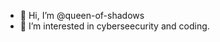 - 👋 Hi, I’m @queen-of-shadows
- 👀 I’m interested in cyberseecurity and coding. 

<!---
queen-of-shadows/queen-of-shadows is a ✨ special ✨ repository because its `README.md` (this file) appears on your GitHub profile.
You can click the Preview link to take a look at your changes.
--->
